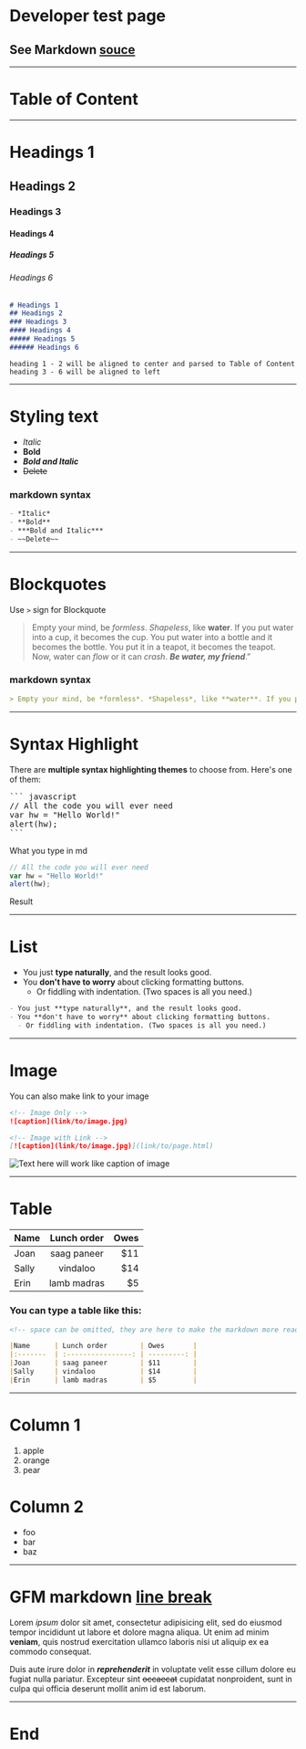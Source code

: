 # Developer test page

## See Markdown [souce](http://github.com/slidedown/slidedown)

***
# Table of Content

<!-- Add table of Content -->
<div id='toc'></div>

***
# Headings 1
## Headings 2
### Headings 3
#### Headings 4
##### Headings 5
###### Headings 6

```md
# Headings 1
## Headings 2
### Headings 3
#### Headings 4
##### Headings 5
###### Headings 6
```

    heading 1 - 2 will be aligned to center and parsed to Table of Content
    heading 3 - 6 will be aligned to left

***
# Styling text

- *Italic*
- **Bold**
- ***Bold and Italic***
- ~~Delete~~

### markdown syntax
``` md
- *Italic*
- **Bold**
- ***Bold and Italic***
- ~~Delete~~
```

***
# Blockquotes

Use `>` sign for Blockquote
> Empty your mind, be *formless*. *Shapeless*, like **water**. If you put water into a cup, it becomes the cup. You put water into a bottle and it becomes the bottle. You put it in a teapot, it becomes the teapot. Now, water can *flow* or it can *crash*. ***Be water, my friend***.”

### markdown syntax
``` md
> Empty your mind, be *formless*. *Shapeless*, like **water**. If you put water into a cup, it becomes the cup. You put water into a bottle and it becomes the bottle. You put it in a teapot, it becomes the teapot. Now, water can *flow* or it can *crash*. ***Be water, my friend***.”
```

***
# Syntax Highlight

There are **multiple syntax highlighting themes** to choose from. Here's one of them:


<pre class='hljs'>
``` javascript
// All the code you will ever need
var hw = "Hello World!"
alert(hw);
```
</pre>

<div class="caption">What you type in md</div>

``` javascript
// All the code you will ever need
var hw = "Hello World!"
alert(hw);
```
<div class="caption">Result</div>

***
# List

- You just **type naturally**, and the result looks good.
- You **don't have to worry** about clicking formatting buttons.
  - Or fiddling with indentation. (Two spaces is all you need.)

``` md
- You just **type naturally**, and the result looks good.
- You **don't have to worry** about clicking formatting buttons.
  - Or fiddling with indentation. (Two spaces is all you need.)
```

***
# Image
You can also make link to your image

``` md
<!-- Image Only -->
![caption](link/to/image.jpg)

<!-- Image with Link -->
[![caption](link/to/image.jpg)](link/to/page.html)

```

![Text here will work like caption of image][image1]


***
# Table

|Name      | Lunch order        | Owes       |
|:-------  | :----------------: | ---------: |
|Joan      | saag paneer        | $11        |
|Sally     | vindaloo           | $14        |
|Erin      | lamb madras        | $5         |

### You can type a table like this:
``` md
<!-- space can be omitted, they are here to make the markdown more readable -->

|Name      | Lunch order        | Owes       |
|:-------  | :----------------: | ---------: |
|Joan      | saag paneer        | $11        |
|Sally     | vindaloo           | $14        |
|Erin      | lamb madras        | $5         |

```

***

# Column 1

1. apple
2. orange
3. pear


# Column 2
- foo
- bar
- baz


***
# GFM markdown [line break][link-break]

Lorem *ipsum* dolor sit amet, consectetur adipisicing elit, sed do eiusmod tempor incididunt ut labore et dolore magna aliqua.
Ut enim ad minim **veniam**, quis nostrud exercitation ullamco laboris nisi ut aliquip ex ea commodo consequat.

Duis aute irure dolor in ***reprehenderit*** in voluptate velit esse cillum dolore eu fugiat nulla pariatur.
Excepteur sint ~~occaecat~~ cupidatat nonproident, sunt in culpa qui officia deserunt mollit anim id est laborum.

***
# End

[basic]: https://help.github.com/articles/markdown-basics/
[gfm]: https://help.github.com/articles/github-flavored-markdown/
[image1]: http://2.bp.blogspot.com/-dxJbW0CG8Zs/TmkoMA5-cPI/AAAAAAAAAqw/fQpsz9GpFdo/s1600/voyage-dans-la-lune-1902-02-g.jpg
[link-break]: https://github.com/adam-p/markdown-here/wiki/Markdown-Cheatsheet#lines
